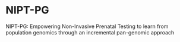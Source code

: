 # NIPT-PG
NIPT-PG: Empowering Non-Invasive Prenatal Testing to learn from population genomics through an incremental pan-genomic approach
